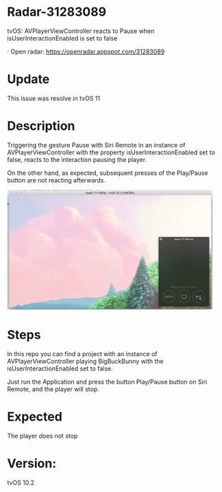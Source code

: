 # Radar-31283089

tvOS: AVPlayerViewController reacts to Pause when isUserInteractionEnabled is set to false

· Open radar: https://openradar.appspot.com/31283089

# Update

This issue was resolve in tvOS 11

# Description
Triggering the gesture Pause with Siri Remote in an instance of AVPlayerViewController with the property isUserInteractionEnabled set to false, reacts to the interaction pausing the player.

On the other hand, as expected, subsequent presses of the Play/Pause button are not reacting afterwards.

![](preview.gif)

# Steps
In this repo you can find a project with an instance of AVPlayerViewController playing BigBuckBunny with the isUserInteractionEnabled set to false.

Just run the Application and press the button Play/Pause button on Siri Remote, and the player will stop.

# Expected
The player does not stop

# Version:
tvOS 10.2
